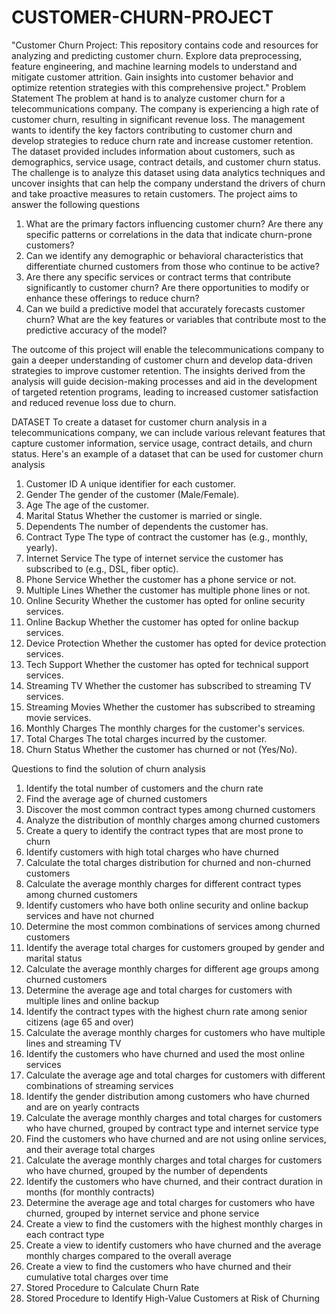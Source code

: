 # CUSTOMER-CHURN-PROJECT
"Customer Churn Project: This repository contains code and resources for analyzing and predicting customer churn. Explore data preprocessing, feature engineering, and machine learning models to understand and mitigate customer attrition. Gain insights into customer behavior and optimize retention strategies with this comprehensive project."
Problem Statement 
The problem at hand is to analyze customer churn for a telecommunications company. 
The company is experiencing a high rate of customer churn, resulting in significant revenue loss. 
The management wants to identify the key factors contributing to customer churn and develop strategies to reduce churn rate and increase customer retention.
The dataset provided includes information about customers, such as demographics, service usage, contract details, and customer churn status. 
The challenge is to analyze this dataset using data analytics techniques and uncover insights that can help the company understand the drivers of churn and take proactive measures to retain customers.
The project aims to answer the following questions

1. What are the primary factors influencing customer churn? Are there any specific patterns or correlations in the data that indicate churn-prone customers?
2. Can we identify any demographic or behavioral characteristics that differentiate churned customers from those who continue to be active?
3. Are there any specific services or contract terms that contribute significantly to customer churn? Are there opportunities to modify or enhance these offerings to reduce churn?
4. Can we build a predictive model that accurately forecasts customer churn? What are the key features or variables that contribute most to the predictive accuracy of the model?

The outcome of this project will enable the telecommunications company to gain a deeper understanding of customer churn and develop data-driven strategies to improve customer retention. The insights derived from the analysis will guide decision-making processes and aid in the development of targeted retention programs, leading to increased customer satisfaction and reduced revenue loss due to churn.






DATASET
To create a dataset for customer churn analysis in a telecommunications company, we can include various relevant features that capture customer information, service usage, contract details, and churn status. Here's an example of a dataset that can be used for customer churn analysis

1. Customer ID A unique identifier for each customer.
2. Gender The gender of the customer (Male/Female).
3. Age The age of the customer.
4. Marital Status Whether the customer is married or single.
5. Dependents The number of dependents the customer has.
6. Contract Type The type of contract the customer has (e.g., monthly, yearly).
7. Internet Service The type of internet service the customer has subscribed to (e.g., DSL, fiber optic).
8. Phone Service Whether the customer has a phone service or not.
9. Multiple Lines Whether the customer has multiple phone lines or not.
10. Online Security Whether the customer has opted for online security services.
11. Online Backup Whether the customer has opted for online backup services.
12. Device Protection Whether the customer has opted for device protection services.
13. Tech Support Whether the customer has opted for technical support services.
14. Streaming TV Whether the customer has subscribed to streaming TV services.
15. Streaming Movies Whether the customer has subscribed to streaming movie services.
16. Monthly Charges The monthly charges for the customer's services.
17. Total Charges The total charges incurred by the customer.
18. Churn Status Whether the customer has churned or not (Yes/No).







Questions to find the solution of churn analysis
1.	Identify the total number of customers and the churn rate
2.	Find the average age of churned customers
3.	Discover the most common contract types among churned customers
4.	Analyze the distribution of monthly charges among churned customers
5.	Create a query to identify the contract types that are most prone to churn
6.	Identify customers with high total charges who have churned
7.	Calculate the total charges distribution for churned and non-churned customers
8.	Calculate the average monthly charges for different contract types among churned customers
9.	Identify customers who have both online security and online backup services and have not churned
10.	Determine the most common combinations of services among churned customers
11.	Identify the average total charges for customers grouped by gender and marital status
12.	Calculate the average monthly charges for different age groups among churned customers
13.	Determine the average age and total charges for customers with multiple lines and online backup
14.	Identify the contract types with the highest churn rate among senior citizens (age 65 and over)
15.	Calculate the average monthly charges for customers who have multiple lines and streaming TV
16.	Identify the customers who have churned and used the most online services
17.	Calculate the average age and total charges for customers with different combinations of streaming services
18.	Identify the gender distribution among customers who have churned and are on yearly contracts
19.	Calculate the average monthly charges and total charges for customers who have churned, grouped by contract type and internet service type
20.	Find the customers who have churned and are not using online services, and their average total charges
21.	Calculate the average monthly charges and total charges for customers who have churned, grouped by the number of dependents
22.	Identify the customers who have churned, and their contract duration in months (for monthly contracts)
23.	Determine the average age and total charges for customers who have churned, grouped by internet service and phone service
24.	Create a view to find the customers with the highest monthly charges in each contract type
25.	Create a view to identify customers who have churned and the average monthly charges compared to the overall average
26.	Create a view to find the customers who have churned and their cumulative total charges over time
27.	Stored Procedure to Calculate Churn Rate
28.	Stored Procedure to Identify High-Value Customers at Risk of Churning
